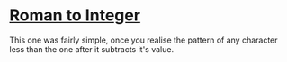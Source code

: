 # [Roman to Integer](https://leetcode.com/problems/roman-to-integer/)

This one was fairly simple, once you realise the pattern of any character less than the one after it subtracts it's value.
